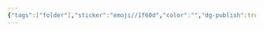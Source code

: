 ```yaml
---
{"tags":["folder"],"sticker":"emoji//1f60d","color":"","dg-publish":true,"dg-pinned":true,"comments":"false","permalink":"/CSAPP Computer-System-A-Program-Perspective/CSAPP Computer-System-A-Program-Perspective/","pinned":true,"dgPassFrontmatter":true,"noteIcon":"","created":"2024-11-29T12:31:23.842+08:00","updated":"2025-07-31T18:47:37.722+08:00"}
---
```



